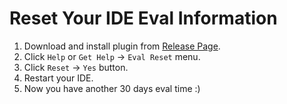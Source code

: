 # Reset Your IDE Eval Information

1. Download and install plugin from [Release Page](https://gitee.com/pengzhile/ide-eval-resetter/attach_files/517894/download/ide-eval-resetter-2.0.4.zip).
2. Click `Help` or `Get Help` -> `Eval Reset` menu.
3. Click `Reset` -> `Yes` button.
4. Restart your IDE.
5. Now you have another 30 days eval time :)
